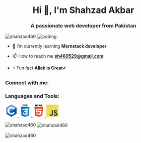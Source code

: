 <h1 align="center">Hi 👋, I'm Shahzad Akbar</h1>
<h3 align="center">A passionate web developer from Pakistan</h3>
<img align="right" alt="coding"  width="400" src="https://cdn.dribbble.com/users/17707/screenshots/2413754/rrr.gif">

<p align="left"> <img src="https://komarev.com/ghpvc/?username=shahzad460&label=Profile%20views&color=0e75b6&style=flat" alt="shahzad460" /> </p>

- 🌱 I’m currently learning **Mernstack developer**

- 📫 How to reach me **sh460529@gmail.com**      
- ⚡ Fun fact **Allah is Great✔**

<h3 align="left">Connect with me:</h3>
<p align="left">
</p>

<h3 align="left">Languages and Tools:</h3>
<p align="left"> <a href="https://www.cprogramming.com/" target="_blank" rel="noreferrer"> <img src="https://raw.githubusercontent.com/devicons/devicon/master/icons/c/c-original.svg" alt="c" width="40" height="40"/> </a> <a href="https://www.w3schools.com/css/" target="_blank" rel="noreferrer"> <img src="https://raw.githubusercontent.com/devicons/devicon/master/icons/css3/css3-original-wordmark.svg" alt="css3" width="40" height="40"/> </a> <a href="https://www.w3.org/html/" target="_blank" rel="noreferrer"> <img src="https://raw.githubusercontent.com/devicons/devicon/master/icons/html5/html5-original-wordmark.svg" alt="html5" width="40" height="40"/> </a> <a href="https://developer.mozilla.org/en-US/docs/Web/JavaScript" target="_blank" rel="noreferrer"> <img src="https://raw.githubusercontent.com/devicons/devicon/master/icons/javascript/javascript-original.svg" alt="javascript" width="40" height="40"/> </a> </p>

<p><img align="left" src="https://github-readme-stats.vercel.app/api/top-langs?username=shahzad460&show_icons=true&locale=en&layout=compact" alt="shahzad460" /></p>

<p>&nbsp;<img align="center" src="https://github-readme-stats.vercel.app/api?username=shahzad460&show_icons=true&locale=en" alt="shahzad460" /></p>

<p><img align="center" src="https://github-readme-streak-stats.herokuapp.com/?user=shahzad460&" alt="shahzad460" /></p>
